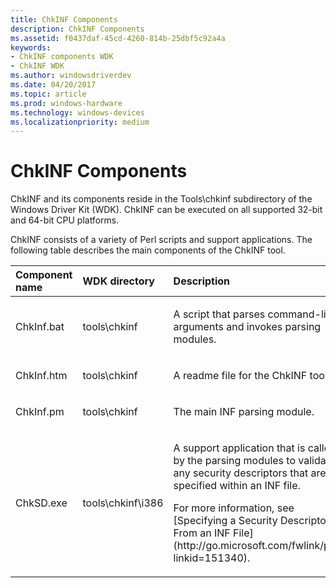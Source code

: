 ```yaml
---
title: ChkINF Components
description: ChkINF Components
ms.assetid: f0437daf-45cd-4260-814b-25dbf5c92a4a
keywords:
- ChkINF components WDK
- ChkINF WDK
ms.author: windowsdriverdev
ms.date: 04/20/2017
ms.topic: article
ms.prod: windows-hardware
ms.technology: windows-devices
ms.localizationpriority: medium
---
```


# ChkINF Components


ChkINF and its components reside in the Tools\\chkinf subdirectory of the Windows Driver Kit (WDK). ChkINF can be executed on all supported 32-bit and 64-bit CPU platforms.

ChkINF consists of a variety of Perl scripts and support applications. The following table describes the main components of the ChkINF tool.

<table>
<colgroup>
<col width="33%" />
<col width="33%" />
<col width="33%" />
</colgroup>
<thead>
<tr class="header">
<th align="left">Component name</th>
<th align="left">WDK directory</th>
<th align="left">Description</th>
</tr>
</thead>
<tbody>
<tr class="odd">
<td align="left"><p>ChkInf.bat</p></td>
<td align="left"><p>tools\chkinf</p></td>
<td align="left"><p>A script that parses command-line arguments and invokes parsing modules.</p></td>
</tr>
<tr class="even">
<td align="left"><p>ChkInf.htm</p></td>
<td align="left"><p>tools\chkinf</p></td>
<td align="left"><p>A readme file for the ChkINF tool.</p></td>
</tr>
<tr class="odd">
<td align="left"><p>ChkInf.pm</p></td>
<td align="left"><p>tools\chkinf</p></td>
<td align="left"><p>The main INF parsing module.</p></td>
</tr>
<tr class="even">
<td align="left"><p>ChkSD.exe</p></td>
<td align="left"><p>tools\chkinf\i386</p></td>
<td align="left"><p>A support application that is called by the parsing modules to validate any security descriptors that are specified within an INF file.</p>
<p>For more information, see [Specifying a Security Descriptor From an INF File](http://go.microsoft.com/fwlink/p/?linkid=151340).</p></td>
</tr>
</tbody>
</table>

 

 

 





